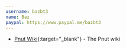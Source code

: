 ```yaml
---
username: bazbt3
name: Baz
paypal: https://www.paypal.me/bazbt3
---
```


* [Pnut Wiki](https://wiki.pnut.io/Main_Page){:target="_blank"} - The Pnut wiki
